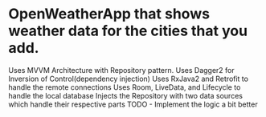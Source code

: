 # OpenWeatherApp that shows weather data for the cities that you add.
Uses MVVM Architecture with Repository pattern.
Uses Dagger2 for Inversion of Control(dependency injection)
Uses RxJava2 and Retrofit to handle the remote connections
Uses Room, LiveData, and Lifecycle to handle the local database
Injects the Repository with two data sources which handle their respective parts
TODO - Implement the logic a bit better
